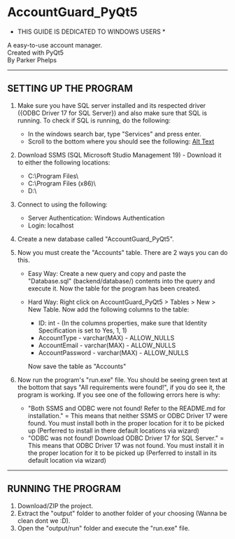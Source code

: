 # AccountGuard_PyQt5

* THIS GUIDE IS DEDICATED TO WINDOWS USERS *

A easy-to-use account manager.                                                                                                                                                                                                                           
Created with PyQt5                                                                                                            
By Parker Phelps

----------------------
SETTING UP THE PROGRAM
----------------------

1. Make sure you have SQL server installed and its respected driver ({ODBC Driver 17 for SQL Server}) and also make sure that SQL is running. To check if SQL is running, do the following:
   - In the windows search bar, type "Services" and press enter.
   - Scroll to the bottom where you should see the following:
   [Alt Text]([frontend/assets/imgs/sqlrunning.png])
   

3. Download SSMS (SQL Microsoft Studio Management 19) - Download it to either the following locations:

   -   C:\Program Files\
   -   C:\Program Files (x86)\
   -   D:\
   
3. Connect to using the following:
   - Server Authentication: Windows Authentication
   - Login: localhost 
4. Create a new database called "AccountGuard_PyQt5".
5. Now you must create the "Accounts" table. There are 2 ways you can do this.
   - Easy Way: 
      Create a new query and copy and paste the "Database.sql" (backend/database/) contents into the query and execute it. Now the table for the program has been created.
   - Hard Way:
      Right click on AccountGuard_PyQt5 > Tables > New > New Table. Now add the following columns to the table:
      - ID: int - (In the columns properties, make sure that Identity Specification is set to Yes, 1, 1)
      - AccountType - varchar(MAX) - ALLOW_NULLS
      - AccountEmail - varchar(MAX) - ALLOW_NULLS
      - AccountPassword - varchar(MAX) - ALLOW_NULLS
                                                                                                                   
      Now save the table as "Accounts"

6. Now run the program's "run.exe" file. You should be seeing green text at the bottom that says "All requirements were found!", if you do see it, the program is working. If you see one of the following errors here is why:
   - "Both SSMS and ODBC were not found! Refer to the README.md for installation." = This means that neither SSMS or ODBC Driver 17 were found. You must install both in the proper location for it to be picked up (Perferred to install in there default locations via wizard)
   - "ODBC was not found! Download ODBC Driver 17 for SQL Server." = This means that ODBC Driver 17 was not found. You must install it in the proper location for it to be picked up (Perferred to install in its default location via wizard)


-------------------
RUNNING THE PROGRAM
-------------------
1. Download/ZIP the project.
2. Extract the "output" folder to another folder of your choosing (Wanna be clean dont we :D).
3. Open the "output/run" folder and execute the "run.exe" file.

